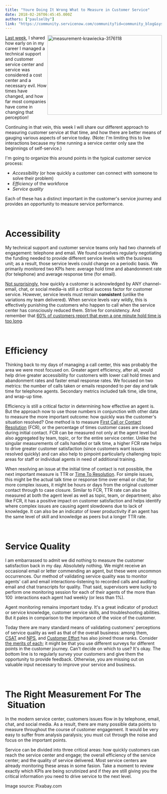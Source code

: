 ```yaml
---
title: "Youre Doing It Wrong What to Measure in Customer Service"
date: 2018-02-26T06:45:45.000Z
authors: ["paulselby"]
link: "https://community.servicenow.com/community?id=community_blog&sys_id=c3bc204ddb2417084816f3231f9619bc"
---
```

<p><img class="alignnone  wp-image-3083" style="float: right;" src="https://insightsincustomerservice.files.wordpress.com/2018/02/measurement-krawiecka-3176118.jpg" alt="measurement-krawiecka-3176118" width="368" height="255" /><a href="community?id&#61;community_blog&amp;sys_id&#61;d9695843dbd81f047b337a9e0f9619cf&amp;view_source&#61;searchResult" target="_blank" rel="nofollow">Last week</a>, I shared how early on in my career I managed a technical support and customer service center and service was considered a cost center and a necessary evil. How times have changed, and how far most companies have come in changing that perception!</p>
<p>Continuing in that vein, this week I will share our different approach to measuring customer service at that time, and how there are better means of gauging various aspects of service today. (Note: I&#39;m limiting this to live interactions because my time running a service center only saw the beginnings of self-service.)</p>
<p>I&#39;m going to organize this around points in the typical customer service process:</p>
<ul><li><em>Accessibility</em> (or how quickly a customer can connect with someone to solve their problem)</li><li><em>Efficiency</em> of the workforce</li><li><em>Service quality</em></li></ul>
<p>Each of these has a distinct important in the customer&#39;s service journey and provides an opportunity to measure service performance.</p>
<p> </p>
<h1>Accessibility</h1>
<p>My technical support and customer service teams only had two channels of engagement: telephone and email. We found ourselves regularly negotiating the funding needed to provide different service levels with the business unit; as a result, those service levels could change on a periodic basis. We primarily monitored two KPIs here: average hold time and abandonment rate (for telephone) and average response time (for email).</p>
<p><a href="http://www.icmi.com/Resources/Metrics/2011/02/Seven-Metrics-to-Watch-for-Call-Center-Success" target="_blank" rel="nofollow">Not surprisingly</a>, how quickly a customer is acknowledged by ANY channel–email, chat, or social media–is still a critical success factor for customer service. However, service levels must remain <strong>consistent</strong> (unlike the variations my team delivered). When service levels vary wildly, this is effectively punishing the customers who happen to call when the service center has consciously reduced them. Strive for consistency. And remember that <a href="https://hyken.com/customer-experience-2/manage-hold-times-customer-experience/" target="_blank" rel="nofollow">60% of customers report that even a one minute hold time is too long</a>.</p>
<p> </p>
<h1>Efficiency</h1>
<p>Thinking back to my days of managing a call center, this was probably the area we were most focused on. Greater agent efficiency, after all, would help drive greater accessibility for customers with lower call hold times and abandonment rates and faster email response rates. We focused on two metrics: the number of calls taken or emails responded to per day and talk time for telephone agents. Secondary metrics included talk time, idle time, and wrap-up time.</p>
<p>Efficiency is still a critical factor in determining how effective an agent is. But the approach now to use those numbers in conjunction with other data to measure the more important outcome: how quickly was the customer&#39;s situation resolved? One method is to measure <a href="http://searchcrm.techtarget.com/definition/first-call-resolution" target="_blank" rel="nofollow">First Call or Contact Resolution</a> (FCR), or the percentage of times customer cases are closed during initial contact. FCR can be measured not only at the agent level but also aggregated by team, topic, or for the entire service center. Unlike the singular measurements of calls handled or talk time, a higher FCR rate helps to drive greater customer satisfaction (since customers want issues resolved quickly) and can also help to pinpoint particularly challenging topic areas for staff or individual agents in need of additional training.</p>
<p>When resolving an issue at the initial time of contact is not possible, the next important measure is TTR or <a href="http://www.insightsquared.com/2015/04/why-your-time-to-resolution-matters/" target="_blank" rel="nofollow">Time To Resolution</a>. For simple issues, this might be the actual talk time or response time over email or chat; for more complex issues, it might be hours or days from the original customer contact through to case closure. Similar to FCR, TTR rate can also be measured at both the agent level as well as topic, team, or department; also like FCR, it has a positive impact on customer satisfaction and helps identify where complex issues are causing agent slowdowns due to lack of knowledge. It can also be an indicator of lower productivity if an agent has the same level of skill and knowledge as peers but a longer TTR rate.</p>
<p> </p>
<h1>Service Quality</h1>
<p>I am embarrassed to admit we did nothing to measure the customer satisfaction back in my day. Absolutely nothing. We might receive an occasional email or letter commending an agent, but these were uncommon occurrences. Our method of validating service quality was to monitor agents&#39; call and email interactions–listening to recorded calls and auditing email and chat transcripts for quality. That said, supervisors were lucky to perform one monitoring session for each of their agents of the more than 100  interactions each agent had weekly (or less than 1%).</p>
<p>Agent monitoring remains important today. It&#39;s a great indicator of product or service knowledge, customer service skills, and troubleshooting abilities. But it pales in comparison to the importance of the voice of the customer.</p>
<p>Today there are many standard means of validating customers&#39; perceptions of service quality as well as that of the overall business: among them, <a href="https://www.avaya.com/en/faqs/faq-detail-customer-satisfaction-csat/" target="_blank" rel="nofollow">CSAT</a> and <a href="https://www.netpromoter.com/know/" target="_blank" rel="nofollow">NPS</a>, and <a href="https://www.cebglobal.com/insights/effortless-experience.html" target="_blank" rel="nofollow">Customer Effort</a> has also joined those ranks. Consider <a href="http://customerthink.com/the-many-choices-when-measuring-service/" target="_blank" rel="nofollow">the merits of each</a>; it might be that you use different surveys for different points in the customer journey. Can&#39;t decide on which to use? It&#39;s okay. The bottom line is to regularly survey your customers and give them the opportunity to provide feedback. Otherwise, you are missing out on valuable input necessary to improve your service and business.</p>
<p> </p>
<h1>The Right Measurement For The  Situation</h1>
<p>In the modern service center, customers issues flow in by telephone, email, chat, and social media. As a result, there are many possible data points to measure throughout the course of customer engagement. It would be very easy to suffer from analysis paralysis; you must cut through the noise and focus on the important points.</p>
<p>Service can be divided into three critical areas: how quickly customers can reach the service center and engage; the overall efficiency of the service center; and the quality of service delivered. Most service centers are already monitoring these areas in some fasion. Take a moment to review exactly which KPIs are being scrutinized and if they are still giving you the critical information you need to drive service to the next level.</p>
<p>Image source: Pixabay.com</p>